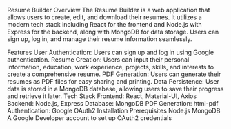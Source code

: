 Resume Builder
Overview
The Resume Builder is a web application that allows users to create, edit, and download their resumes. It utilizes a modern tech stack including React for the frontend and Node.js with Express for the backend, along with MongoDB for data storage. Users can sign up, log in, and manage their resume information seamlessly.

Features
User Authentication: Users can sign up and log in using Google authentication.
Resume Creation: Users can input their personal information, education, work experience, projects, skills, and interests to create a comprehensive resume.
PDF Generation: Users can generate their resumes as PDF files for easy sharing and printing.
Data Persistence: User data is stored in a MongoDB database, allowing users to save their progress and retrieve it later.
Tech Stack
Frontend: React, Material-UI, Axios
Backend: Node.js, Express
Database: MongoDB
PDF Generation: html-pdf
Authentication: Google OAuth2
Installation
Prerequisites
Node.js
MongoDB
A Google Developer account to set up OAuth2 credentials
